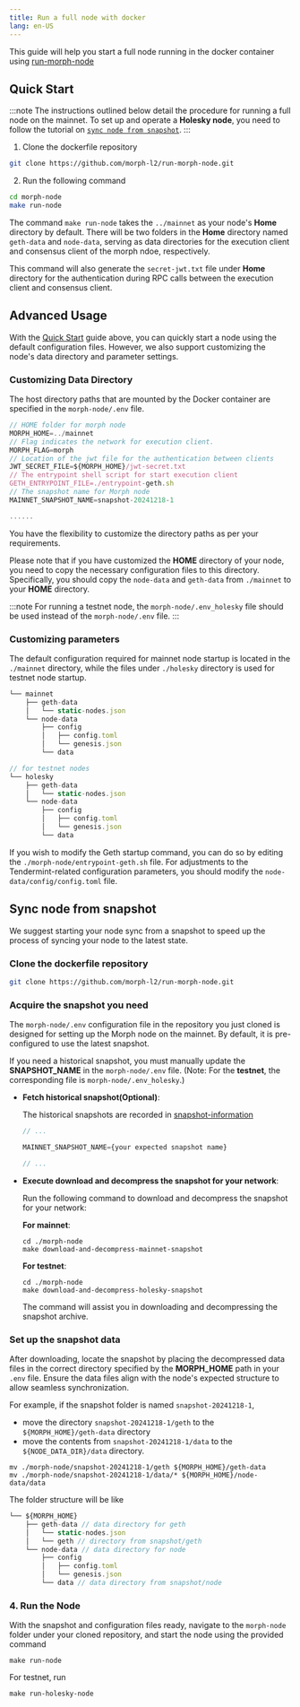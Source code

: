```yaml
---
title: Run a full node with docker
lang: en-US
---
```


This guide will help you start a full node running in the docker container using [run-morph-node](https://github.com/morph-l2/run-morph-node)

## Quick Start

:::note
The instructions outlined below detail the procedure for running a full node on the mainnet. To set up and operate a **Holesky node**, you need to follow the tutorial on [`sync node from snapshot`](#sync-node-from-snapshot).
:::

1. Clone the dockerfile repository

```bash
git clone https://github.com/morph-l2/run-morph-node.git
```
2. Run the following command

```bash
cd morph-node
make run-node
```

The command `make run-node` takes the `../mainnet` as your node's **Home** directory by default. There will be two folders in the **Home** directory named `geth-data` and `node-data`, serving as data directories for the execution client and consensus client of the morph ndoe, respectively.

This command will also generate the `secret-jwt.txt` file under **Home** directory for the authentication during RPC calls between the execution client and consensus client.

## Advanced Usage

With the [Quick Start](#quick-start) guide above, you can quickly start a node using the default configuration files. However, we also support customizing the node's data directory and parameter settings.

### Customizing Data Directory
The host directory paths that are mounted by the Docker container are specified in the ```morph-node/.env``` file.

```js title="morph-node/.env"
// HOME folder for morph node
MORPH_HOME=../mainnet
// Flag indicates the network for execution client.
MORPH_FLAG=morph
// Location of the jwt file for the authentication between clients
JWT_SECRET_FILE=${MORPH_HOME}/jwt-secret.txt
// The entrypoint shell script for start execution client  
GETH_ENTRYPOINT_FILE=./entrypoint-geth.sh
// The snapshot name for Morph node 
MAINNET_SNAPSHOT_NAME=snapshot-20241218-1

......
```

You have the flexibility to customize the directory paths as per your requirements. 

Please note that if you have customized the **HOME** directory of your node, you need to copy the necessary configuration files to this directory. Specifically, you should copy the `node-data` and `geth-data` from `./mainnet` to your **HOME** directory.

:::note
For running a testnet node, the ```morph-node/.env_holesky``` file should be used instead of the ```morph-node/.env``` file.
:::

### Customizing parameters

The default configuration required for mainnet node startup is located in the `./mainnet` directory, while the files under `./holesky` directory is used for testnet node startup. 

```javascript
└── mainnet
    ├── geth-data
    │   └── static-nodes.json
    └── node-data
        ├── config
        │   ├── config.toml
        │   └── genesis.json
        └── data

// for testnet nodes
└── holesky
    ├── geth-data
    │   └── static-nodes.json
    └── node-data
        ├── config
        │   ├── config.toml
        │   └── genesis.json
        └── data
```

If you wish to modify the Geth startup command, you can do so by editing the ```./morph-node/entrypoint-geth.sh``` file. For adjustments to the Tendermint-related configuration parameters, you should modify the `node-data/config/config.toml` file.

## Sync node from snapshot

We suggest starting your node sync from a snapshot to speed up the process of syncing your node to the latest state. 

### Clone the dockerfile repository

```bash
git clone https://github.com/morph-l2/run-morph-node.git
```

### Acquire the snapshot you need

The `morph-node/.env` configuration file in the repository you just cloned is designed for setting up the Morph node on the mainnet. By default, it is pre-configured to use the latest snapshot.

If you need a historical snapshot, you must manually update the **SNAPSHOT_NAME** in the `morph-node/.env` file. (Note: For the **testnet**, the corresponding file is `morph-node/.env_holesky`.)

- **Fetch historical snapshot(Optional)**:
    
    The historical snapshots are recorded in [snapshot-information](https://github.com/morph-l2/run-morph-node?tab=readme-ov-file#snapshot-information)

    ```js
    // ...

    MAINNET_SNAPSHOT_NAME={your expected snapshot name} 

    // ...
    ```

- **Execute download and decompress the snapshot for your network**:
    
    Run the following command to download and decompress the snapshot for your network:

    **For mainnet**:

    ```
    cd ./morph-node
    make download-and-decompress-mainnet-snapshot
    ```

    **For testnet**:

    ```
    cd ./morph-node
    make download-and-decompress-holesky-snapshot
    ```

    The command will assist you in downloading and decompressing the snapshot archive.

### Set up the snapshot data

After downloading, locate the snapshot by placing the decompressed data files in the correct directory specified by the **MORPH_HOME** path in your `.env` file. Ensure the data files align with the node's expected structure to allow seamless synchronization.

For example, if the snapshot folder is named ```snapshot-20241218-1```, 
- move the directory ```snapshot-20241218-1/geth``` to the ```${MORPH_HOME}/geth-data``` directory 
- move the contents from ```snapshot-20241218-1/data``` to the ```${NODE_DATA_DIR}/data``` directory.

```
mv ./morph-node/snapshot-20241218-1/geth ${MORPH_HOME}/geth-data
mv ./morph-node/snapshot-20241218-1/data/* ${MORPH_HOME}/node-data/data
```

The folder structure will be like 

```javascript
└── ${MORPH_HOME}
    ├── geth-data // data directory for geth
    │   └── static-nodes.json
    │   └── geth // directory from snapshot/geth   
    └── node-data // data directory for node
        ├── config
        │   ├── config.toml
        │   └── genesis.json
        └── data // data directory from snapshot/node
```

### 4. Run the Node
With the snapshot and configuration files ready, navigate to the `morph-node` folder under your cloned repository, and start the node using the provided command

```
make run-node
```

For testnet, run

```
make run-holesky-node
```